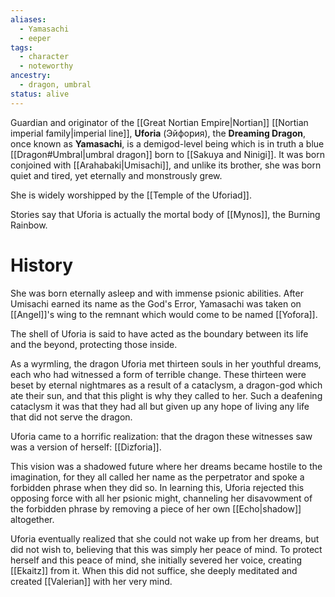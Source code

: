 ```yaml
---
aliases:
  - Yamasachi
  - eeper
tags:
  - character
  - noteworthy
ancestry:
  - dragon, umbral
status: alive
---
```

Guardian and originator of the [[Great Nortian Empire|Nortian]] [[Nortian imperial family|imperial line]], **Uforia** (Эйфория), the **Dreaming Dragon**, once known as **Yamasachi**, is a demigod-level being which is in truth a blue [[Dragon#Umbral|umbral dragon]] born to [[Sakuya and Ninigi]]. It was born conjoined with [[Arahabaki|Umisachi]], and unlike its brother, she was born quiet and tired, yet eternally and monstrously grew. 

She is widely worshipped by the [[Temple of the Uforiad]].

Stories say that Uforia is actually the mortal body of [[Mynos]], the Burning Rainbow.

# History
She was born eternally asleep and with immense psionic abilities. After Umisachi earned its name as the God's Error, Yamasachi was taken on [[Angel]]'s wing to the remnant which would come to be named [[Yofora]].

The shell of Uforia is said to have acted as the boundary between its life and the beyond, protecting those inside.

As a wyrmling, the dragon Uforia met thirteen souls in her youthful dreams, each who had witnessed a form of terrible change. These thirteen were beset by eternal nightmares as a result of a cataclysm, a dragon-god which ate their sun, and that this plight is why they called to her. Such a deafening cataclysm it was that they had all but given up any hope of living any life that did not serve the dragon.

Uforia came to a horrific realization: that the dragon these witnesses saw was a version of herself: [[Dizforia]].

This vision was a shadowed future where her dreams became hostile to the imagination, for they all called her name as the perpetrator and spoke a forbidden phrase when they did so. In learning this, Uforia rejected this opposing force with all her psionic might, channeling her disavowment of the forbidden phrase by removing a piece of her own [[Echo|shadow]] altogether.

Uforia eventually realized that she could not wake up from her dreams, but did not wish to, believing that this was simply her peace of mind. To protect herself and this peace of mind, she initially severed her voice, creating [[Ekaitz]] from it. When this did not suffice, she deeply meditated and created [[Valerian]] with her very mind.